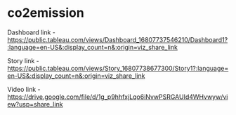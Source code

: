 # co2emission


Dashboard link - https://public.tableau.com/views/Dashboard_16807737546210/Dashboard1?:language=en-US&:display_count=n&:origin=viz_share_link

Story link - https://public.tableau.com/views/Story_16807738677300/Story1?:language=en-US&:display_count=n&:origin=viz_share_link

Video link - https://drive.google.com/file/d/1g_p9hhfxjLqo6iNvwPSRGAUId4WHvwyw/view?usp=share_link
